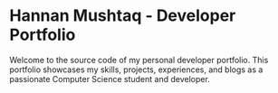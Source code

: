 # Hannan Mushtaq - Developer Portfolio

Welcome to the source code of my personal developer portfolio.
This portfolio showcases my skills, projects, experiences, and blogs as a passionate Computer Science student and developer.
